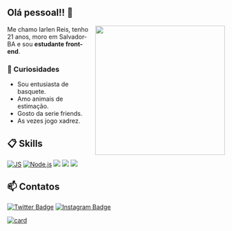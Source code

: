 ## Olá pessoal!! 🫡

<img align="right" src=".github/image.png" width="300"/> 

Me chamo Iarlen Reis, tenho 21 anos, moro em Salvador-BA e sou **estudante front-end**.

### 🤠 Curiosidades

- Sou entusiasta de basquete.
- Amo animais de estimação.
- Gosto da serie friends.
- As vezes jogo xadrez.


## 📋 Skills

[![JS](https://img.shields.io/badge/JavaScript-5E5C5C?style=for-the-badge&logo=javascript&logoColor=F7DF1E&style=plastic)]()
[![Node.js](https://img.shields.io/badge/Node.js-339933?style=for-the-badge&logo=nodedotjs&logoColor=white&style=plastic)]()
[![](https://img.shields.io/badge/React-20232A?style=for-the-badge&logo=react&logoColor=61DAFB&style=plastic)]()
[![](https://img.shields.io/badge/Html-20232A?style=for-the-badge&logo=html5&logoColor=61DAFB&style=plastic)]()
[![](https://img.shields.io/badge/CSS-20232A?style=for-the-badge&logo=css3&logoColor=61DAFB&style=plastic)]()

## 📫 Contatos

[![Twitter Badge](https://img.shields.io/badge/@1st_iarlen-2D425E?style=flat&labelColor=2D425E&logo=twitter&logoColor=white&link=https://twitter.com/1st_iarlen)](https://twitter.com/1st_iarlen)
[![Instagram Badge](https://img.shields.io/badge/@1st_iarlen-2D425E?style=flat&labelColor=2D425E&logo=instagram&logoColor=white&link=https://instagram.com/1st_iarlen)](https://instagram.com/1st_iarlen)

[![card](https://github-readme-stats.vercel.app/api?username=iarlen-reis&theme=radical&show_icons=true)](https://github.com/anuraghazra/github-readme-stats)
